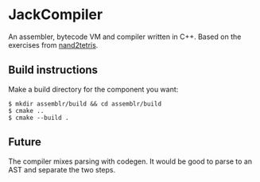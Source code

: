 # JackCompiler

An assembler, bytecode VM and compiler written in C++. Based on the exercises from [nand2tetris](nand2tetris.org).

## Build instructions

Make a build directory for the component you want:

```
$ mkdir assemblr/build && cd assemblr/build
$ cmake ..
$ cmake --build .
```

## Future

The compiler mixes parsing with codegen. It would be good to parse to an AST and separate the two steps.
